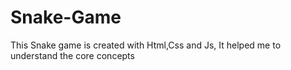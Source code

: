 # Snake-Game
This Snake game is created with Html,Css and Js, It helped me to understand the core concepts

